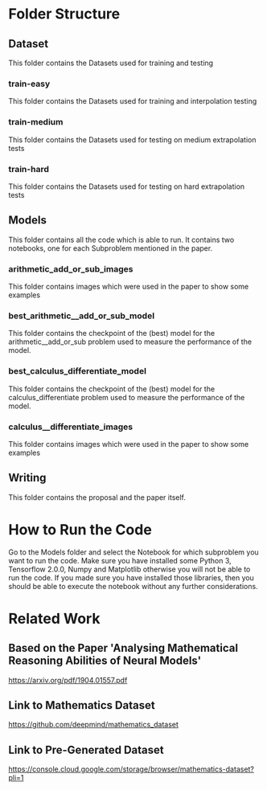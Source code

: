 # Folder Structure
## Dataset
This folder contains the Datasets used for training and testing
### train-easy
This folder contains the Datasets used for training and interpolation testing
### train-medium
This folder contains the Datasets used for testing on medium extrapolation tests
### train-hard
This folder contains the Datasets used for testing on hard extrapolation tests
## Models
This folder contains all the code which is able to run. It contains two notebooks, one for each Subproblem mentioned in the paper.
### arithmetic_add_or_sub_images
This folder contains images which were used in the paper to show some examples
### best_arithmetic__add_or_sub_model
This folder contains the checkpoint of the (best) model for the arithmetic__add_or_sub problem used to measure the performance of the model.
### best_calculus_differentiate_model
This folder contains the checkpoint of the (best) model for the calculus_differentiate problem used to measure the performance of the model.
### calculus__differentiate_images
This folder contains images which were used in the paper to show some examples
## Writing
This folder contains the proposal and the paper itself.
# How to Run the Code
Go to the Models folder and select the Notebook for which subproblem you want to run the code.
Make sure you have installed some Python 3, Tensorflow 2.0.0, Numpy and Matplotlib otherwise you will not be able to run the code.
If you made sure you have installed those libraries, then you should be able to execute the notebook without any further considerations.
# Related Work
## Based on the Paper 'Analysing Mathematical Reasoning Abilities of Neural Models'
https://arxiv.org/pdf/1904.01557.pdf
## Link to Mathematics Dataset
https://github.com/deepmind/mathematics_dataset
## Link to Pre-Generated Dataset
https://console.cloud.google.com/storage/browser/mathematics-dataset?pli=1
